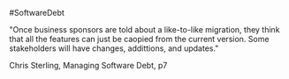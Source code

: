 #SoftwareDebt

"Once business sponsors are told about a like-to-like migration, they think that all the features can just be caopied from the current version. Some stakeholders will have changes, addittions, and updates."

Chris Sterling, Managing Software Debt, p7